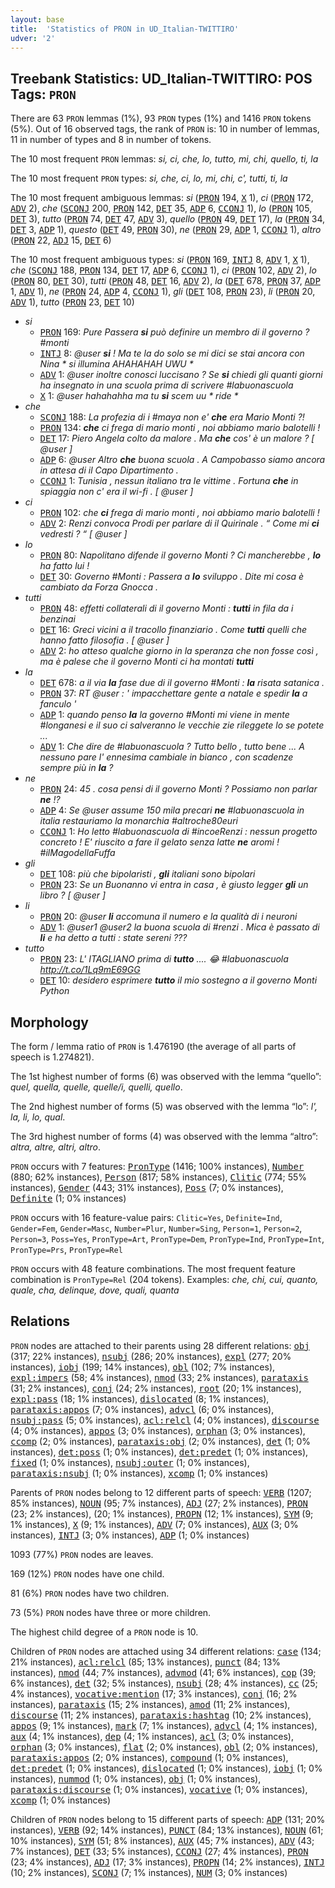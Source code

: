 ```yaml
---
layout: base
title:  'Statistics of PRON in UD_Italian-TWITTIRO'
udver: '2'
---
```


## Treebank Statistics: UD_Italian-TWITTIRO: POS Tags: `PRON`

There are 63 `PRON` lemmas (1%), 93 `PRON` types (1%) and 1416 `PRON` tokens (5%).
Out of 16 observed tags, the rank of `PRON` is: 10 in number of lemmas, 11 in number of types and 8 in number of tokens.

The 10 most frequent `PRON` lemmas: <em>si, ci, che, lo, tutto, mi, chi, quello, ti, la</em>

The 10 most frequent `PRON` types:  <em>si, che, ci, lo, mi, chi, c', tutti, ti, la</em>

The 10 most frequent ambiguous lemmas: <em>si</em> (<tt><a href="it_twittiro-pos-PRON.html">PRON</a></tt> 194, <tt><a href="it_twittiro-pos-X.html">X</a></tt> 1), <em>ci</em> (<tt><a href="it_twittiro-pos-PRON.html">PRON</a></tt> 172, <tt><a href="it_twittiro-pos-ADV.html">ADV</a></tt> 2), <em>che</em> (<tt><a href="it_twittiro-pos-SCONJ.html">SCONJ</a></tt> 200, <tt><a href="it_twittiro-pos-PRON.html">PRON</a></tt> 142, <tt><a href="it_twittiro-pos-DET.html">DET</a></tt> 35, <tt><a href="it_twittiro-pos-ADP.html">ADP</a></tt> 6, <tt><a href="it_twittiro-pos-CCONJ.html">CCONJ</a></tt> 1), <em>lo</em> (<tt><a href="it_twittiro-pos-PRON.html">PRON</a></tt> 105, <tt><a href="it_twittiro-pos-DET.html">DET</a></tt> 3), <em>tutto</em> (<tt><a href="it_twittiro-pos-PRON.html">PRON</a></tt> 74, <tt><a href="it_twittiro-pos-DET.html">DET</a></tt> 47, <tt><a href="it_twittiro-pos-ADV.html">ADV</a></tt> 3), <em>quello</em> (<tt><a href="it_twittiro-pos-PRON.html">PRON</a></tt> 49, <tt><a href="it_twittiro-pos-DET.html">DET</a></tt> 17), <em>la</em> (<tt><a href="it_twittiro-pos-PRON.html">PRON</a></tt> 34, <tt><a href="it_twittiro-pos-DET.html">DET</a></tt> 3, <tt><a href="it_twittiro-pos-ADP.html">ADP</a></tt> 1), <em>questo</em> (<tt><a href="it_twittiro-pos-DET.html">DET</a></tt> 49, <tt><a href="it_twittiro-pos-PRON.html">PRON</a></tt> 30), <em>ne</em> (<tt><a href="it_twittiro-pos-PRON.html">PRON</a></tt> 29, <tt><a href="it_twittiro-pos-ADP.html">ADP</a></tt> 1, <tt><a href="it_twittiro-pos-CCONJ.html">CCONJ</a></tt> 1), <em>altro</em> (<tt><a href="it_twittiro-pos-PRON.html">PRON</a></tt> 22, <tt><a href="it_twittiro-pos-ADJ.html">ADJ</a></tt> 15, <tt><a href="it_twittiro-pos-DET.html">DET</a></tt> 6)

The 10 most frequent ambiguous types:  <em>si</em> (<tt><a href="it_twittiro-pos-PRON.html">PRON</a></tt> 169, <tt><a href="it_twittiro-pos-INTJ.html">INTJ</a></tt> 8, <tt><a href="it_twittiro-pos-ADV.html">ADV</a></tt> 1, <tt><a href="it_twittiro-pos-X.html">X</a></tt> 1), <em>che</em> (<tt><a href="it_twittiro-pos-SCONJ.html">SCONJ</a></tt> 188, <tt><a href="it_twittiro-pos-PRON.html">PRON</a></tt> 134, <tt><a href="it_twittiro-pos-DET.html">DET</a></tt> 17, <tt><a href="it_twittiro-pos-ADP.html">ADP</a></tt> 6, <tt><a href="it_twittiro-pos-CCONJ.html">CCONJ</a></tt> 1), <em>ci</em> (<tt><a href="it_twittiro-pos-PRON.html">PRON</a></tt> 102, <tt><a href="it_twittiro-pos-ADV.html">ADV</a></tt> 2), <em>lo</em> (<tt><a href="it_twittiro-pos-PRON.html">PRON</a></tt> 80, <tt><a href="it_twittiro-pos-DET.html">DET</a></tt> 30), <em>tutti</em> (<tt><a href="it_twittiro-pos-PRON.html">PRON</a></tt> 48, <tt><a href="it_twittiro-pos-DET.html">DET</a></tt> 16, <tt><a href="it_twittiro-pos-ADV.html">ADV</a></tt> 2), <em>la</em> (<tt><a href="it_twittiro-pos-DET.html">DET</a></tt> 678, <tt><a href="it_twittiro-pos-PRON.html">PRON</a></tt> 37, <tt><a href="it_twittiro-pos-ADP.html">ADP</a></tt> 1, <tt><a href="it_twittiro-pos-ADV.html">ADV</a></tt> 1), <em>ne</em> (<tt><a href="it_twittiro-pos-PRON.html">PRON</a></tt> 24, <tt><a href="it_twittiro-pos-ADP.html">ADP</a></tt> 4, <tt><a href="it_twittiro-pos-CCONJ.html">CCONJ</a></tt> 1), <em>gli</em> (<tt><a href="it_twittiro-pos-DET.html">DET</a></tt> 108, <tt><a href="it_twittiro-pos-PRON.html">PRON</a></tt> 23), <em>li</em> (<tt><a href="it_twittiro-pos-PRON.html">PRON</a></tt> 20, <tt><a href="it_twittiro-pos-ADV.html">ADV</a></tt> 1), <em>tutto</em> (<tt><a href="it_twittiro-pos-PRON.html">PRON</a></tt> 23, <tt><a href="it_twittiro-pos-DET.html">DET</a></tt> 10)


* <em>si</em>
  * <tt><a href="it_twittiro-pos-PRON.html">PRON</a></tt> 169: <em>Pure Passera <b>si</b> può definire un membro di il governo ? #monti</em>
  * <tt><a href="it_twittiro-pos-INTJ.html">INTJ</a></tt> 8: <em>@user <b>si</b> ! Ma te la do solo se mi dici se stai ancora con Nina * si illumina AHAHAHAH UWU *</em>
  * <tt><a href="it_twittiro-pos-ADV.html">ADV</a></tt> 1: <em>@user inoltre conosci luccisano ? Se <b>si</b> chiedi gli quanti giorni ha insegnato in una scuola prima di scrivere #labuonascuola</em>
  * <tt><a href="it_twittiro-pos-X.html">X</a></tt> 1: <em>@user hahahahha ma tu <b>si</b> scem uu * ride *</em>
* <em>che</em>
  * <tt><a href="it_twittiro-pos-SCONJ.html">SCONJ</a></tt> 188: <em>La profezia di i #maya non e' <b>che</b> era Mario Monti ?!</em>
  * <tt><a href="it_twittiro-pos-PRON.html">PRON</a></tt> 134: <em><b>che</b> ci frega di mario monti , noi abbiamo mario balotelli !</em>
  * <tt><a href="it_twittiro-pos-DET.html">DET</a></tt> 17: <em>Piero Angela colto da malore . Ma <b>che</b> cos' è un malore ? [ @user ]</em>
  * <tt><a href="it_twittiro-pos-ADP.html">ADP</a></tt> 6: <em>@user Altro <b>che</b> buona scuola . A Campobasso siamo ancora in attesa di il Capo Dipartimento .</em>
  * <tt><a href="it_twittiro-pos-CCONJ.html">CCONJ</a></tt> 1: <em>Tunisia , nessun italiano tra le vittime . Fortuna <b>che</b> in spiaggia non c' era il wi-fi . [ @user ]</em>
* <em>ci</em>
  * <tt><a href="it_twittiro-pos-PRON.html">PRON</a></tt> 102: <em>che <b>ci</b> frega di mario monti , noi abbiamo mario balotelli !</em>
  * <tt><a href="it_twittiro-pos-ADV.html">ADV</a></tt> 2: <em>Renzi convoca Prodi per parlare di il Quirinale . “ Come mi <b>ci</b> vedresti ? “ [ @user ]</em>
* <em>lo</em>
  * <tt><a href="it_twittiro-pos-PRON.html">PRON</a></tt> 80: <em>Napolitano difende il governo Monti ? Ci mancherebbe , <b>lo</b> ha fatto lui !</em>
  * <tt><a href="it_twittiro-pos-DET.html">DET</a></tt> 30: <em>Governo #Monti : Passera a <b>lo</b> sviluppo . Dite mi cosa è cambiato da Forza Gnocca .</em>
* <em>tutti</em>
  * <tt><a href="it_twittiro-pos-PRON.html">PRON</a></tt> 48: <em>effetti collaterali di il governo Monti : <b>tutti</b> in fila da i benzinai</em>
  * <tt><a href="it_twittiro-pos-DET.html">DET</a></tt> 16: <em>Greci vicini a il tracollo finanziario . Come <b>tutti</b> quelli che hanno fatto filosofia . [ @user ]</em>
  * <tt><a href="it_twittiro-pos-ADV.html">ADV</a></tt> 2: <em>ho atteso qualche giorno in la speranza che non fosse così , ma è palese che il governo Monti ci ha montati <b>tutti</b></em>
* <em>la</em>
  * <tt><a href="it_twittiro-pos-DET.html">DET</a></tt> 678: <em>a il via <b>la</b> fase due di il governo #Monti : <b>la</b> risata satanica .</em>
  * <tt><a href="it_twittiro-pos-PRON.html">PRON</a></tt> 37: <em>RT @user : ' impacchettare gente a natale e spedir <b>la</b> a fanculo '</em>
  * <tt><a href="it_twittiro-pos-ADP.html">ADP</a></tt> 1: <em>quando penso <b>la</b> la governo #Monti mi viene in mente #longanesi e il suo ci salveranno le vecchie zie rileggete lo se potete ...</em>
  * <tt><a href="it_twittiro-pos-ADV.html">ADV</a></tt> 1: <em>Che dire de #labuonascuola ? Tutto bello , tutto bene ... A nessuno pare l' ennesima cambiale in bianco , con scadenze sempre più in <b>la</b> ?</em>
* <em>ne</em>
  * <tt><a href="it_twittiro-pos-PRON.html">PRON</a></tt> 24: <em>45 . cosa pensi di il governo Monti ? Possiamo non parlar <b>ne</b> !?</em>
  * <tt><a href="it_twittiro-pos-ADP.html">ADP</a></tt> 4: <em>Se @user assume 150 mila precari <b>ne</b> #labuonascuola in italia restauriamo la monarchia #altroche80euri</em>
  * <tt><a href="it_twittiro-pos-CCONJ.html">CCONJ</a></tt> 1: <em>Ho letto #labuonascuola di #incoeRenzi : nessun progetto concreto ! E' riuscito a fare il gelato senza latte <b>ne</b> aromi ! #ilMagodellaFuffa</em>
* <em>gli</em>
  * <tt><a href="it_twittiro-pos-DET.html">DET</a></tt> 108: <em>più che bipolaristi , <b>gli</b> italiani sono bipolari</em>
  * <tt><a href="it_twittiro-pos-PRON.html">PRON</a></tt> 23: <em>Se un Buonanno vi entra in casa , è giusto legger <b>gli</b> un libro ? [ @user ]</em>
* <em>li</em>
  * <tt><a href="it_twittiro-pos-PRON.html">PRON</a></tt> 20: <em>@user <b>li</b> accomuna il numero e la qualità di i neuroni</em>
  * <tt><a href="it_twittiro-pos-ADV.html">ADV</a></tt> 1: <em>@user1 @user2 la buona scuola di #renzi . Mica è passato di <b>li</b> e ha detto a tutti : state sereni ???</em>
* <em>tutto</em>
  * <tt><a href="it_twittiro-pos-PRON.html">PRON</a></tt> 23: <em>L' ITAGLIANO prima di <b>tutto</b> .... 😂 #labuonascuola http://t.co/1Lq9mE69GG</em>
  * <tt><a href="it_twittiro-pos-DET.html">DET</a></tt> 10: <em>desidero esprimere <b>tutto</b> il mio sostegno a il governo Monti Python</em>

## Morphology

The form / lemma ratio of `PRON` is 1.476190 (the average of all parts of speech is 1.274821).

The 1st highest number of forms (6) was observed with the lemma “quello”: <em>quel, quella, quelle, quelle/i, quelli, quello</em>.

The 2nd highest number of forms (5) was observed with the lemma “lo”: <em>l', la, li, lo, qual</em>.

The 3rd highest number of forms (4) was observed with the lemma “altro”: <em>altra, altre, altri, altro</em>.

`PRON` occurs with 7 features: <tt><a href="it_twittiro-feat-PronType.html">PronType</a></tt> (1416; 100% instances), <tt><a href="it_twittiro-feat-Number.html">Number</a></tt> (880; 62% instances), <tt><a href="it_twittiro-feat-Person.html">Person</a></tt> (817; 58% instances), <tt><a href="it_twittiro-feat-Clitic.html">Clitic</a></tt> (774; 55% instances), <tt><a href="it_twittiro-feat-Gender.html">Gender</a></tt> (443; 31% instances), <tt><a href="it_twittiro-feat-Poss.html">Poss</a></tt> (7; 0% instances), <tt><a href="it_twittiro-feat-Definite.html">Definite</a></tt> (1; 0% instances)

`PRON` occurs with 16 feature-value pairs: `Clitic=Yes`, `Definite=Ind`, `Gender=Fem`, `Gender=Masc`, `Number=Plur`, `Number=Sing`, `Person=1`, `Person=2`, `Person=3`, `Poss=Yes`, `PronType=Art`, `PronType=Dem`, `PronType=Ind`, `PronType=Int`, `PronType=Prs`, `PronType=Rel`

`PRON` occurs with 48 feature combinations.
The most frequent feature combination is `PronType=Rel` (204 tokens).
Examples: <em>che, chi, cui, quanto, quale, cha, delinque, dove, quali, quanta</em>


## Relations

`PRON` nodes are attached to their parents using 28 different relations: <tt><a href="it_twittiro-dep-obj.html">obj</a></tt> (317; 22% instances), <tt><a href="it_twittiro-dep-nsubj.html">nsubj</a></tt> (286; 20% instances), <tt><a href="it_twittiro-dep-expl.html">expl</a></tt> (277; 20% instances), <tt><a href="it_twittiro-dep-iobj.html">iobj</a></tt> (199; 14% instances), <tt><a href="it_twittiro-dep-obl.html">obl</a></tt> (102; 7% instances), <tt><a href="it_twittiro-dep-expl-impers.html">expl:impers</a></tt> (58; 4% instances), <tt><a href="it_twittiro-dep-nmod.html">nmod</a></tt> (33; 2% instances), <tt><a href="it_twittiro-dep-parataxis.html">parataxis</a></tt> (31; 2% instances), <tt><a href="it_twittiro-dep-conj.html">conj</a></tt> (24; 2% instances), <tt><a href="it_twittiro-dep-root.html">root</a></tt> (20; 1% instances), <tt><a href="it_twittiro-dep-expl-pass.html">expl:pass</a></tt> (18; 1% instances), <tt><a href="it_twittiro-dep-dislocated.html">dislocated</a></tt> (8; 1% instances), <tt><a href="it_twittiro-dep-parataxis-appos.html">parataxis:appos</a></tt> (7; 0% instances), <tt><a href="it_twittiro-dep-advcl.html">advcl</a></tt> (6; 0% instances), <tt><a href="it_twittiro-dep-nsubj-pass.html">nsubj:pass</a></tt> (5; 0% instances), <tt><a href="it_twittiro-dep-acl-relcl.html">acl:relcl</a></tt> (4; 0% instances), <tt><a href="it_twittiro-dep-discourse.html">discourse</a></tt> (4; 0% instances), <tt><a href="it_twittiro-dep-appos.html">appos</a></tt> (3; 0% instances), <tt><a href="it_twittiro-dep-orphan.html">orphan</a></tt> (3; 0% instances), <tt><a href="it_twittiro-dep-ccomp.html">ccomp</a></tt> (2; 0% instances), <tt><a href="it_twittiro-dep-parataxis-obj.html">parataxis:obj</a></tt> (2; 0% instances), <tt><a href="it_twittiro-dep-det.html">det</a></tt> (1; 0% instances), <tt><a href="it_twittiro-dep-det-poss.html">det:poss</a></tt> (1; 0% instances), <tt><a href="it_twittiro-dep-det-predet.html">det:predet</a></tt> (1; 0% instances), <tt><a href="it_twittiro-dep-fixed.html">fixed</a></tt> (1; 0% instances), <tt><a href="it_twittiro-dep-nsubj-outer.html">nsubj:outer</a></tt> (1; 0% instances), <tt><a href="it_twittiro-dep-parataxis-nsubj.html">parataxis:nsubj</a></tt> (1; 0% instances), <tt><a href="it_twittiro-dep-xcomp.html">xcomp</a></tt> (1; 0% instances)

Parents of `PRON` nodes belong to 12 different parts of speech: <tt><a href="it_twittiro-pos-VERB.html">VERB</a></tt> (1207; 85% instances), <tt><a href="it_twittiro-pos-NOUN.html">NOUN</a></tt> (95; 7% instances), <tt><a href="it_twittiro-pos-ADJ.html">ADJ</a></tt> (27; 2% instances), <tt><a href="it_twittiro-pos-PRON.html">PRON</a></tt> (23; 2% instances),  (20; 1% instances), <tt><a href="it_twittiro-pos-PROPN.html">PROPN</a></tt> (12; 1% instances), <tt><a href="it_twittiro-pos-SYM.html">SYM</a></tt> (9; 1% instances), <tt><a href="it_twittiro-pos-X.html">X</a></tt> (9; 1% instances), <tt><a href="it_twittiro-pos-ADV.html">ADV</a></tt> (7; 0% instances), <tt><a href="it_twittiro-pos-AUX.html">AUX</a></tt> (3; 0% instances), <tt><a href="it_twittiro-pos-INTJ.html">INTJ</a></tt> (3; 0% instances), <tt><a href="it_twittiro-pos-ADP.html">ADP</a></tt> (1; 0% instances)

1093 (77%) `PRON` nodes are leaves.

169 (12%) `PRON` nodes have one child.

81 (6%) `PRON` nodes have two children.

73 (5%) `PRON` nodes have three or more children.

The highest child degree of a `PRON` node is 10.

Children of `PRON` nodes are attached using 34 different relations: <tt><a href="it_twittiro-dep-case.html">case</a></tt> (134; 21% instances), <tt><a href="it_twittiro-dep-acl-relcl.html">acl:relcl</a></tt> (85; 13% instances), <tt><a href="it_twittiro-dep-punct.html">punct</a></tt> (84; 13% instances), <tt><a href="it_twittiro-dep-nmod.html">nmod</a></tt> (44; 7% instances), <tt><a href="it_twittiro-dep-advmod.html">advmod</a></tt> (41; 6% instances), <tt><a href="it_twittiro-dep-cop.html">cop</a></tt> (39; 6% instances), <tt><a href="it_twittiro-dep-det.html">det</a></tt> (32; 5% instances), <tt><a href="it_twittiro-dep-nsubj.html">nsubj</a></tt> (28; 4% instances), <tt><a href="it_twittiro-dep-cc.html">cc</a></tt> (25; 4% instances), <tt><a href="it_twittiro-dep-vocative-mention.html">vocative:mention</a></tt> (17; 3% instances), <tt><a href="it_twittiro-dep-conj.html">conj</a></tt> (16; 2% instances), <tt><a href="it_twittiro-dep-parataxis.html">parataxis</a></tt> (15; 2% instances), <tt><a href="it_twittiro-dep-amod.html">amod</a></tt> (11; 2% instances), <tt><a href="it_twittiro-dep-discourse.html">discourse</a></tt> (11; 2% instances), <tt><a href="it_twittiro-dep-parataxis-hashtag.html">parataxis:hashtag</a></tt> (10; 2% instances), <tt><a href="it_twittiro-dep-appos.html">appos</a></tt> (9; 1% instances), <tt><a href="it_twittiro-dep-mark.html">mark</a></tt> (7; 1% instances), <tt><a href="it_twittiro-dep-advcl.html">advcl</a></tt> (4; 1% instances), <tt><a href="it_twittiro-dep-aux.html">aux</a></tt> (4; 1% instances), <tt><a href="it_twittiro-dep-dep.html">dep</a></tt> (4; 1% instances), <tt><a href="it_twittiro-dep-acl.html">acl</a></tt> (3; 0% instances), <tt><a href="it_twittiro-dep-orphan.html">orphan</a></tt> (3; 0% instances), <tt><a href="it_twittiro-dep-flat.html">flat</a></tt> (2; 0% instances), <tt><a href="it_twittiro-dep-obl.html">obl</a></tt> (2; 0% instances), <tt><a href="it_twittiro-dep-parataxis-appos.html">parataxis:appos</a></tt> (2; 0% instances), <tt><a href="it_twittiro-dep-compound.html">compound</a></tt> (1; 0% instances), <tt><a href="it_twittiro-dep-det-predet.html">det:predet</a></tt> (1; 0% instances), <tt><a href="it_twittiro-dep-dislocated.html">dislocated</a></tt> (1; 0% instances), <tt><a href="it_twittiro-dep-iobj.html">iobj</a></tt> (1; 0% instances), <tt><a href="it_twittiro-dep-nummod.html">nummod</a></tt> (1; 0% instances), <tt><a href="it_twittiro-dep-obj.html">obj</a></tt> (1; 0% instances), <tt><a href="it_twittiro-dep-parataxis-discourse.html">parataxis:discourse</a></tt> (1; 0% instances), <tt><a href="it_twittiro-dep-vocative.html">vocative</a></tt> (1; 0% instances), <tt><a href="it_twittiro-dep-xcomp.html">xcomp</a></tt> (1; 0% instances)

Children of `PRON` nodes belong to 15 different parts of speech: <tt><a href="it_twittiro-pos-ADP.html">ADP</a></tt> (131; 20% instances), <tt><a href="it_twittiro-pos-VERB.html">VERB</a></tt> (92; 14% instances), <tt><a href="it_twittiro-pos-PUNCT.html">PUNCT</a></tt> (84; 13% instances), <tt><a href="it_twittiro-pos-NOUN.html">NOUN</a></tt> (61; 10% instances), <tt><a href="it_twittiro-pos-SYM.html">SYM</a></tt> (51; 8% instances), <tt><a href="it_twittiro-pos-AUX.html">AUX</a></tt> (45; 7% instances), <tt><a href="it_twittiro-pos-ADV.html">ADV</a></tt> (43; 7% instances), <tt><a href="it_twittiro-pos-DET.html">DET</a></tt> (33; 5% instances), <tt><a href="it_twittiro-pos-CCONJ.html">CCONJ</a></tt> (27; 4% instances), <tt><a href="it_twittiro-pos-PRON.html">PRON</a></tt> (23; 4% instances), <tt><a href="it_twittiro-pos-ADJ.html">ADJ</a></tt> (17; 3% instances), <tt><a href="it_twittiro-pos-PROPN.html">PROPN</a></tt> (14; 2% instances), <tt><a href="it_twittiro-pos-INTJ.html">INTJ</a></tt> (10; 2% instances), <tt><a href="it_twittiro-pos-SCONJ.html">SCONJ</a></tt> (7; 1% instances), <tt><a href="it_twittiro-pos-NUM.html">NUM</a></tt> (3; 0% instances)

